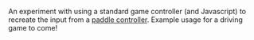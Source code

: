 An experiment with using a standard game controller (and Javascript) to recreate the input from a [paddle controller](https://en.wikipedia.org/wiki/Paddle_%28game_controller%29). Example usage for a driving game to come!
